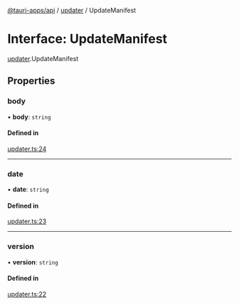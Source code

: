 [@tauri-apps/api](../README.md) / [updater](../modules/updater.md) / UpdateManifest

# Interface: UpdateManifest

[updater](../modules/updater.md).UpdateManifest

## Properties

### body

• **body**: `string`

#### Defined in

[updater.ts:24](https://github.com/tauri-apps/tauri/blob/cf22f4c/tooling/api/src/updater.ts#L24)

___

### date

• **date**: `string`

#### Defined in

[updater.ts:23](https://github.com/tauri-apps/tauri/blob/cf22f4c/tooling/api/src/updater.ts#L23)

___

### version

• **version**: `string`

#### Defined in

[updater.ts:22](https://github.com/tauri-apps/tauri/blob/cf22f4c/tooling/api/src/updater.ts#L22)

